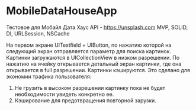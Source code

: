 # MobileDataHouseApp
Тестовое для Мобайл Дата Хаус
API - https://unsplash.com
 MVP, SOLID, DI, URLSession, NSCache

На первом экране UITextfield + UIButton, по нажатию которой на следующий экран отправляется параметр для поиска картинок. Картинки загружаются в UICollectionView в низком разрешении. По нажатию на ячейку открывается детальный экран картинки, где она открывается в full разрешении. Картинки кэшируются. Это сделано для экономии трафика пользователя: 
1) Не грузить в высоком разрешении картинку пока не будет необходимости увидеть конкретно ее.
2) Кэширование для предотвращения повторной зарузки.
